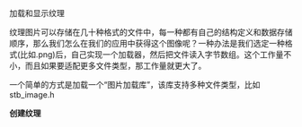加载和显示纹理

纹理图片可以存储在几十种格式的文件中，每一种都有自己的结构定义和数据存储顺序，那么我们怎么在我们的应用中获得这个图像呢？一种办法是我们选定一种格式\(比如.png\)后，自己实现一个加载器，然后把文件读入字节数组。这个工作量不小，而且如果要适配更多文件类型，那工作量就更大了。

一个简单的方式是加载一个“图片加载库”，该库支持多种文件类型，比如stb\_image.h

**创建纹理**



